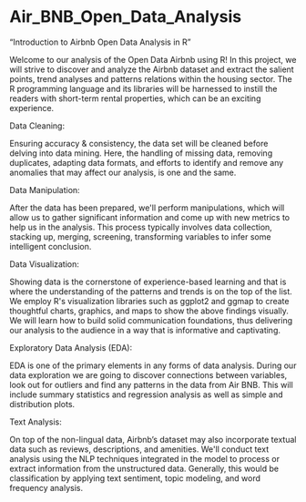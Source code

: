 # Air_BNB_Open_Data_Analysis
“Introduction to Airbnb Open Data Analysis in R”


Welcome to our analysis of the Open Data Airbnb using R! In this project, we will strive to discover and analyze the Airbnb dataset and extract the salient points, trend analyses and patterns relations within the housing sector. The R programming language and its libraries will be harnessed to instill the readers with short-term rental properties, which can be an exciting experience.


Data Cleaning:

Ensuring accuracy & consistency, the data set will be cleaned before delving into data mining. Here, the handling of missing data, removing duplicates, adapting data formats, and efforts to identify and remove any anomalies that may affect our analysis, is one and the same.


Data Manipulation:

After the data has been prepared, we'll perform manipulations, which will allow us to gather significant information and come up with new metrics to help us in the analysis. This process typically involves data collection, stacking up, merging, screening, transforming variables to infer some intelligent conclusion.


Data Visualization:

Showing data is the cornerstone of experience-based learning and that is where the understanding of the patterns and trends is on the top of the list. We employ R's visualization libraries such as ggplot2 and ggmap to create thoughtful charts, graphics, and maps to show the above findings visually. We will learn how to build solid communication foundations, thus delivering our analysis to the audience in a way that is informative and captivating.


Exploratory Data Analysis (EDA):

EDA is one of the primary elements in any forms of data analysis. During our data exploration we are going to discover connections between variables, look out for outliers and find any patterns in the data from Air BNB. This will include summary statistics and regression analysis as well as simple and distribution plots.


Text Analysis:

On top of the non-lingual data, Airbnb’s dataset may also incorporate textual data such as reviews, descriptions, and amenities. We'll conduct text analysis using the NLP techniques integrated in the model to process or extract information from the unstructured data. Generally, this would be classification by applying text sentiment, topic modeling, and word frequency analysis.
